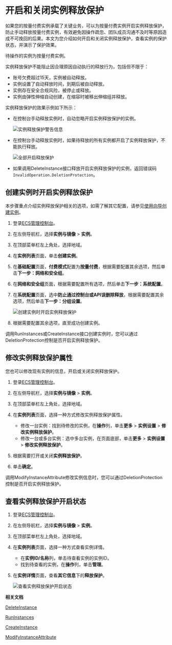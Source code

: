 # 开启和关闭实例释放保护

如果您的按量付费实例承载了关键业务，可以为按量付费实例开启实例释放保护，防止手动释放按量付费实例，有效避免因操作疏忽、团队成员沟通不及时等原因造成不可挽回的后果。本文为您介绍如何开启和关闭实例释放保护，查看实例的保护状态，并演示了保护效果。

待操作的实例为按量付费实例。

实例释放保护不能阻止因合理原因自动执行的释放行为，包括但不限于：

-   账号欠费超过15天，实例被自动释放。
-   实例设置了自动释放时间，到期后被自动释放。
-   实例存在安全合规风险，被停止或释放。
-   实例由弹性伸缩自动创建，在缩容时被移出伸缩组并释放。

实例释放保护的效果示例如下所示：

-   在控制台手动释放实例时，自动忽略开启实例释放保护的实例。

    ![实例释放保护警告信息](https://static-aliyun-doc.oss-accelerate.aliyuncs.com/assets/img/zh-CN/5114359951/p35403.png)

-   在控制台手动释放实例时，如果待释放的所有实例都开启了实例释放保护，不能执行释放。

    ![全部开启释放保护](https://static-aliyun-doc.oss-accelerate.aliyuncs.com/assets/img/zh-CN/5114359951/p132507.png)

-   如果调用DeleteInstance接口释放开启实例释放保护的实例，返回错误码`InvalidOperation.DeletionProtection`。

## 创建实例时开启实例释放保护

本步骤重点介绍实例释放保护相关的选项，如需了解其它配置，请参见[使用向导创建实例](/cn.zh-CN/实例/创建实例/使用向导创建实例.md)。

1.  登录[ECS管理控制台](https://ecs.console.aliyun.com)。

2.  在左侧导航栏，选择**实例与镜像** \> **实例**。

3.  在顶部菜单栏左上角处，选择地域。

4.  在**实例列表**页面，单击**创建实例**。

5.  在**基础配置**页面，**付费模式**配置为**按量付费**，根据需要配置其余选项，然后单击**下一步：网络和安全组**。

6.  在**网络和安全组**页面，根据需要配置所有选项，然后单击**下一步：系统配置**。

7.  在**系统配置**页面，选中**防止通过控制台或API误删除释放**，根据需要配置其余选项，然后单击**下一步：分组设置**。

    ![创建实例时开启实例释放保护](https://static-aliyun-doc.oss-accelerate.aliyuncs.com/assets/img/zh-CN/5114359951/p35416.png)

8.  根据需要配置其余选项，直至成功创建实例。


调用RunInstances或CreateInstance接口创建实例时，您可以通过DeletionProtection控制是否开启实例释放保护。

## 修改实例释放保护属性

您也可以修改现有实例的信息，开启或关闭实例释放保护。

1.  登录[ECS管理控制台](https://ecs.console.aliyun.com)。

2.  在左侧导航栏，选择**实例与镜像** \> **实例**。

3.  在顶部菜单栏左上角处，选择地域。

4.  在**实例列表**页面，选择一种方式修改实例释放保护属性。

    -   修改一台实例：找到待修改的实例，在**操作**列，单击**更多** \> **实例设置** \> **修改实例释放保护**。
    -   修改一台或多台实例：选中多台实例，在页面底部，单击**更多** \> **实例设置** \> **修改实例释放保护**。
5.  根据需要打开或关闭**实例释放保护**。

6.  单击**确定**。


调用ModifyInstanceAttribute修改实例信息时，您可以通过DeletionProtection控制是否开启实例释放保护。

## 查看实例释放保护开启状态

1.  登录[ECS管理控制台](https://ecs.console.aliyun.com)。

2.  在左侧导航栏，选择**实例与镜像** \> **实例**。

3.  在顶部菜单栏左上角处，选择地域。

4.  在**实例列表**页面，选择一种方式查看实例详情。

    -   在**实例ID/名称**列，单击待查看实例的实例ID。
    -   找到待查看的实例，在**操作**列，单击**管理**。
5.  在**实例详情**页面，查看**其它信息**下的**释放保护**。

    ![查看实例释放保护开启状态](https://static-aliyun-doc.oss-accelerate.aliyuncs.com/assets/img/zh-CN/1799693061/p35419.png)


**相关文档**  


[DeleteInstance](/cn.zh-CN/API参考/实例/DeleteInstance.md)

[RunInstances](/cn.zh-CN/API参考/实例/RunInstances.md)

[CreateInstance](/cn.zh-CN/API参考/实例/CreateInstance.md)

[ModifyInstanceAttribute](/cn.zh-CN/API参考/实例/ModifyInstanceAttribute.md)

